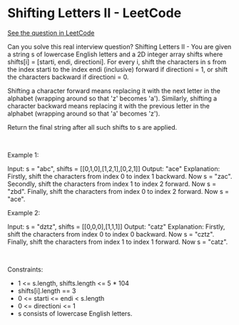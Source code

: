 # Shifting Letters II - LeetCode
[See the question in LeetCode](https://leetcode.com/problems/shifting-letters-ii/submissions/1498937472/?envType=daily-question&envId=2025-01-05)

Can you solve this real interview question? Shifting Letters II - You are given a string s of lowercase English letters and a 2D integer array shifts where shifts[i] = [starti, endi, directioni]. For every i, shift the characters in s from the index starti to the index endi (inclusive) forward if directioni = 1, or shift the characters backward if directioni = 0.

Shifting a character forward means replacing it with the next letter in the alphabet (wrapping around so that 'z' becomes 'a'). Similarly, shifting a character backward means replacing it with the previous letter in the alphabet (wrapping around so that 'a' becomes 'z').

Return the final string after all such shifts to s are applied.

 

Example 1:


Input: s = "abc", shifts = [[0,1,0],[1,2,1],[0,2,1]]
Output: "ace"
Explanation: Firstly, shift the characters from index 0 to index 1 backward. Now s = "zac".
Secondly, shift the characters from index 1 to index 2 forward. Now s = "zbd".
Finally, shift the characters from index 0 to index 2 forward. Now s = "ace".

Example 2:


Input: s = "dztz", shifts = [[0,0,0],[1,1,1]]
Output: "catz"
Explanation: Firstly, shift the characters from index 0 to index 0 backward. Now s = "cztz".
Finally, shift the characters from index 1 to index 1 forward. Now s = "catz".


 

Constraints:

 * 1 <= s.length, shifts.length <= 5 * 104
 * shifts[i].length == 3
 * 0 <= starti <= endi < s.length
 * 0 <= directioni <= 1
 * s consists of lowercase English letters.
